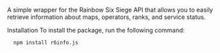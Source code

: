 A simple wrapper for the Rainbow Six Siege API that allows you to easily retrieve information about maps, operators, ranks, and service status.

Installation
To install the package, run the following command:
```sh
  npm install r6info.js
